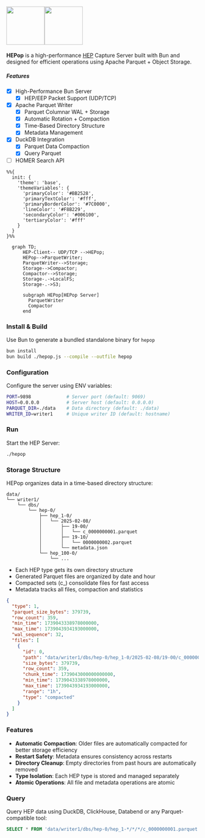 # <img src="https://user-images.githubusercontent.com/1423657/55069501-8348c400-5084-11e9-9931-fefe0f9874a7.png" height=100/><img src="https://github.com/user-attachments/assets/c8e858ea-bb21-45f3-82ac-a1cd955f30cf" height=100>

**HEPop** is a high-performance [HEP](https://github.com/sipcapture/hep) Capture Server built with Bun and designed for efficient operations using Apache Parquet + Object Storage.

##### Features

- [x] High-Performance Bun Server
  - [x] HEP/EEP Packet Support (UDP/TCP)
- [x] Apache Parquet Writer
  - [x] Parquet Columnar WAL + Storage
  - [x] Automatic Rotation + Compaction
  - [x] Time-Based Directory Structure
  - [x] Metadata Management
- [x] DuckDB Integration
  - [x] Parquet Data Compaction
  - [x] Query Parquet
- [ ] HOMER Search API

```mermaid
%%{
  init: {
    'theme': 'base',
    'themeVariables': {
      'primaryColor': '#BB2528',
      'primaryTextColor': '#fff',
      'primaryBorderColor': '#7C0000',
      'lineColor': '#F8B229',
      'secondaryColor': '#006100',
      'tertiaryColor': '#fff'
    }
  }
}%%

  graph TD;
      HEP-Client-- UDP/TCP -->HEPop;
      HEPop-->ParquetWriter;
      ParquetWriter-->Storage;
      Storage-->Compactor;
      Compactor-->Storage;
      Storage-.->LocalFS;
      Storage-.->S3;

      subgraph HEPop[HEPop Server]
        ParquetWriter
        Compactor
      end

```

### Install & Build

Use Bun to generate a bundled standalone binary for `hepop`

```bash
bun install
bun build ./hepop.js --compile --outfile hepop
```

### Configuration
Configure the server using ENV variables:
```bash
PORT=9898             # Server port (default: 9069)
HOST=0.0.0.0          # Server host (default: 0.0.0.0)
PARQUET_DIR=./data    # Data directory (default: ./data)
WRITER_ID=writer1     # Unique writer ID (default: hostname)
```

### Run
Start the HEP Server:
```bash
./hepop
```

### Storage Structure
HEPop organizes data in a time-based directory structure:
```
data/
└── writer1/
    └── dbs/
        └── hep-0/
            ├── hep_1-0/
            │   └── 2025-02-08/
            │       ├── 19-00/
            │       │   └── c_0000000001.parquet
            │       ├── 19-10/
            │       │   └── 0000000002.parquet
            │       └── metadata.json
            └── hep_100-0/
                └── ...
```

- Each HEP type gets its own directory structure
- Generated Parquet files are organized by date and hour
- Compacted sets (c_) consolidate files for fast access
- Metadata tracks all files, compaction and statistics

```json
{
  "type": 1,
  "parquet_size_bytes": 379739,
  "row_count": 359,
  "min_time": 1739043338978000000,
  "max_time": 1739043934193000000,
  "wal_sequence": 32,
  "files": [
    {
      "id": 0,
      "path": "data/writer1/dbs/hep-0/hep_1-0/2025-02-08/19-00/c_0000000032.parquet",
      "size_bytes": 379739,
      "row_count": 359,
      "chunk_time": 1739043000000000000,
      "min_time": 1739043338978000000,
      "max_time": 1739043934193000000,
      "range": "1h",
      "type": "compacted"
    }
  ]
}

```


### Features
- **Automatic Compaction**: Older files are automatically compacted for better storage efficiency
- **Restart Safety**: Metadata ensures consistency across restarts
- **Directory Cleanup**: Empty directories from past hours are automatically removed
- **Type Isolation**: Each HEP type is stored and managed separately
- **Atomic Operations**: All file and metadata operations are atomic

### Query
Query HEP data using DuckDB, ClickHouse, Databend or any Parquet-compatible tool:
```sql
SELECT * FROM 'data/writer1/dbs/hep-0/hep_1-*/*/*/c_0000000001.parquet' LIMIT 10;
```
